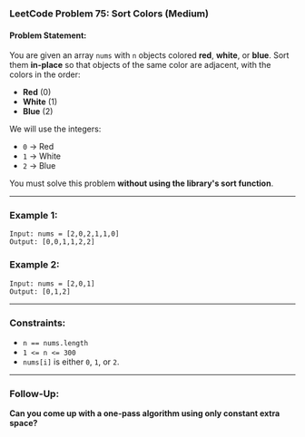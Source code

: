 ### **LeetCode Problem 75: Sort Colors (Medium)**

#### **Problem Statement:**
You are given an array `nums` with `n` objects colored **red**, **white**, or **blue**. Sort them **in-place** so that objects of the same color are adjacent, with the colors in the order:  
- **Red** (0)  
- **White** (1)  
- **Blue** (2)  

We will use the integers:  
- `0` → Red  
- `1` → White  
- `2` → Blue  

You must solve this problem **without using the library's sort function**.

---

### **Example 1:**
```plaintext
Input: nums = [2,0,2,1,1,0]
Output: [0,0,1,1,2,2]
```

### **Example 2:**
```plaintext
Input: nums = [2,0,1]
Output: [0,1,2]
```

---

### **Constraints:**
- `n == nums.length`  
- `1 <= n <= 300`  
- `nums[i]` is either `0`, `1`, or `2`.  

---

### **Follow-Up:**
**Can you come up with a one-pass algorithm using only constant extra space?**

